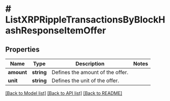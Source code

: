 # # ListXRPRippleTransactionsByBlockHashResponseItemOffer

## Properties

Name | Type | Description | Notes
------------ | ------------- | ------------- | -------------
**amount** | **string** | Defines the amount of the offer. |
**unit** | **string** | Defines the unit of the offer. |

[[Back to Model list]](../../README.md#models) [[Back to API list]](../../README.md#endpoints) [[Back to README]](../../README.md)
